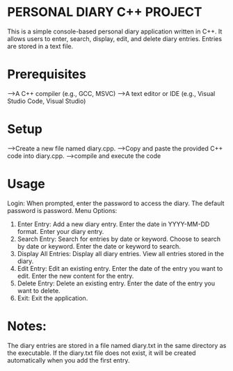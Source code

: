 # PERSONAL DIARY C++ PROJECT
This is a simple console-based personal diary application written in C++. It allows users to enter, search, display, edit, and delete diary entries. Entries are stored in a text file.
# Prerequisites
-->A C++ compiler (e.g., GCC, MSVC)
-->A text editor or IDE (e.g., Visual Studio Code, Visual Studio)
# Setup
-->Create a new file named diary.cpp.
-->Copy and paste the provided C++ code into diary.cpp.
-->compile and execute the code
# Usage
Login: When prompted, enter the password to access the diary. The default password is password.
Menu Options:
1. Enter Entry: Add a new diary entry.
Enter the date in YYYY-MM-DD format.
Enter your diary entry.
2. Search Entry: Search for entries by date or keyword.
Choose to search by date or keyword.
Enter the date or keyword to search.
3. Display All Entries: Display all diary entries.
View all entries stored in the diary.
4. Edit Entry: Edit an existing entry.
Enter the date of the entry you want to edit.
Enter the new content for the entry.
5. Delete Entry: Delete an existing entry.
Enter the date of the entry you want to delete.
6. Exit: Exit the application.
# Notes:
The diary entries are stored in a file named diary.txt in the same directory as the executable.
If the diary.txt file does not exist, it will be created automatically when you add the first entry.



